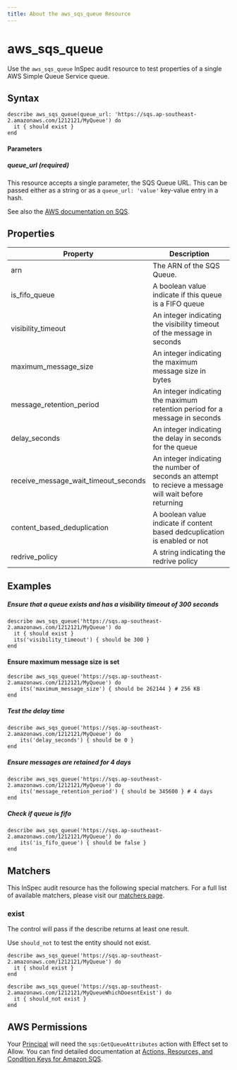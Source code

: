 ```yaml
---
title: About the aws_sqs_queue Resource
---
```


# aws\_sqs\_queue

Use the `aws_sqs_queue` InSpec audit resource to test properties of a single AWS Simple Queue Service queue. 

## Syntax

    describe aws_sqs_queue(queue_url: 'https://sqs.ap-southeast-2.amazonaws.com/1212121/MyQueue') do
      it { should exist }
    end


#### Parameters

##### queue_url _(required)_

This resource accepts a single parameter, the SQS Queue URL. 
This can be passed either as a string or as a `queue_url: 'value'` key-value entry in a hash.

See also the [AWS documentation on SQS](https://docs.aws.amazon.com/AWSSimpleQueueService/latest/SQSDeveloperGuide/welcome.html).

## Properties

|Property                             | Description|
| ---                                 | --- |
|arn                                  | The ARN of the SQS Queue. |
|is_fifo_queue                        | A boolean value indicate if this queue is a FIFO queue |
|visibility_timeout                   | An integer indicating the visibility timeout of the message in seconds |
|maximum_message_size                 | An integer indicating the maximum message size in bytes |
|message_retention_period             | An integer indicating the maximum retention period for a message in seconds |
|delay_seconds                        | An integer indicating the delay in seconds for the queue |
|receive_message_wait_timeout_seconds | An integer indicating the number of seconds an attempt to recieve a message will wait before returning |
|content_based_deduplication          | A boolean value indicate if content based dedcuplication is enabled or not |
|redrive_policy                       | A string indicating the redrive policy |

## Examples

##### Ensure that a queue exists and has a visibility timeout of 300 seconds
    describe aws_sqs_queue('https://sqs.ap-southeast-2.amazonaws.com/1212121/MyQueue') do
      it { should exist }
      its('visibility_timeout') { should be 300 }
    end

#### Ensure maximum message size is set
    describe aws_sqs_queue('https://sqs.ap-southeast-2.amazonaws.com/1212121/MyQueue') do
        its('maximum_message_size') { should be 262144 } # 256 KB      
    end

##### Test the delay time 
    describe aws_sqs_queue('https://sqs.ap-southeast-2.amazonaws.com/1212121/MyQueue') do
        its('delay_seconds') { should be 0 }
    end

##### Ensure messages are retained for 4 days
    describe aws_sqs_queue('https://sqs.ap-southeast-2.amazonaws.com/1212121/MyQueue') do
        its('message_retention_period') { should be 345600 } # 4 days
    end

##### Check if queue is fifo
    describe aws_sqs_queue('https://sqs.ap-southeast-2.amazonaws.com/1212121/MyQueue') do
        its('is_fifo_queue') { should be false }
    end

## Matchers

This InSpec audit resource has the following special matchers. For a full list of available matchers, please visit our [matchers page](https://www.inspec.io/docs/reference/matchers/).

### exist

The control will pass if the describe returns at least one result.

Use `should_not` to test the entity should not exist.

    describe aws_sqs_queue('https://sqs.ap-southeast-2.amazonaws.com/1212121/MyQueue') do
      it { should exist }
    end

    describe aws_sqs_queue('https://sqs.ap-southeast-2.amazonaws.com/1212121/MyQueueWhichDoesntExist') do
      it { should_not exist }
    end

## AWS Permissions

Your [Principal](https://docs.aws.amazon.com/IAM/latest/UserGuide/intro-structure.html#intro-structure-principal) will need the `sqs:GetQueueAttributes` action with Effect set to Allow.
You can find detailed documentation at [Actions, Resources, and Condition Keys for Amazon SQS](https://docs.aws.amazon.com/AWSSimpleQueueService/latest/SQSDeveloperGuide/sqs-using-identity-based-policies.html).